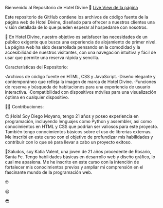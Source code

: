 Bienvenido al Repositorio de Hotel Divine 🤗
[Live View de la página](https://hoteldivine.github.io/)


Este repositorio de GitHub contiene los archivos de código fuente de la página web de Hotel Divine, diseñado para ofrecer a nuestros clientes una visión detallada de lo que pueden esperar al hospedarse con nosotros.

🏨
En Hotel Divine, nuestro objetivo es satisfacer las necesidades de un público exigente que busca una experiencia de alojamiento de primer nivel. La página web ha sido desarrollada pensando en la comodidad y la accesibilidad de nuestros visitantes, con una navegación intuitiva y fácil de usar que permite una reserva rápida y sencilla.

Características del Repositorio:

·Archivos de código fuente en HTML, CSS y JavaScript. 
·Diseño elegante y contemporáneo que refleja la imagen de marca de Hotel Divine. 
·Funciones de reserva y búsqueda de habitaciones para una experiencia de usuario interactiva. 
·Compatibilidad con dispositivos móviles para una visualización óptima en cualquier dispositivo.

👨‍💻
Contribuciones:

😉¡Hola! Soy Diego Moyano, tengo 21 años y poseo experiencia en programación, incluyendo lenguajes como Python y assembler, así como conocimientos en HTML y CSS que podrían ser valiosos para este proyecto. También tengo conocimientos básicos sobre el uso de librerías externas. Me inscribí en este curso con el objetivo de profundizar mis habilidades y contribuir con lo que sé para llevar a cabo un proyecto exitoso. 

👋Saludos, soy Katia Valent, una joven de 21 años procedente de Rosario, Santa Fe. Tengo habilidades básicas en desarrollo web y diseño gráfico, lo cual me apasiona. Me he inscrito en este curso con la intención de fortalecer mis conocimientos previos y ampliar mi comprensión en el fascinante mundo de la programación web.

🤓

😃

😎
